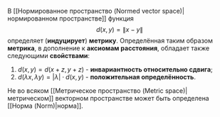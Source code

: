 В [[Нормированное пространство (Normed vector space)|нормированном пространстве]] функция$$d(x,y)=\lVert x-y\rVert$$определяет (**индуцирует**) **метрику**. Определённая таким образом **метрика**, в дополнение к **аксиомам расстояния**, обладает также следующими **свойствами**:

1. $d(x,y)=d(x+z,y+z)$ - **инвариантность относительно сдвига**;
2. $d(\lambda x,\lambda y) = |\lambda| \cdot d(x,y)$ - **положительная определённость**.

Не во всяком [[Метрическое пространство (Metric space)|метрическом]] векторном пространстве может быть определена [[Норма (Norm)|норма]].